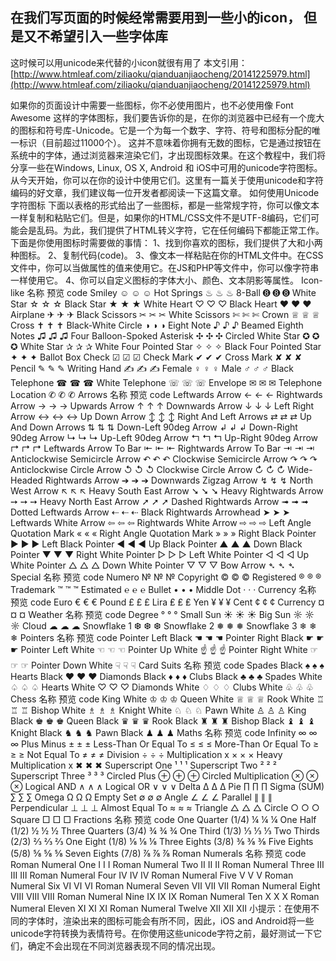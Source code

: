 ## 在我们写页面的时候经常需要用到一些小的icon， 但是又不希望引入一些字体库
这时候可以用unicode来代替的小icon就很有用了
本文引用：[http://www.htmleaf.com/ziliaoku/qianduanjiaocheng/20141225979.html](http://www.htmleaf.com/ziliaoku/qianduanjiaocheng/20141225979.html)

如果你的页面设计中需要一些图标，你不必使用图片，也不必使用像 Font Awesome 这样的字体图标，我们要告诉你的是，在你的浏览器中已经有一个庞大的图标和符号库-Unicode。它是一个为每一个数字、字符、符号和图标分配的唯一标识（目前超过11000个）。
这并不意味着你拥有无数的图标，它是通过按钮在系统中的字体，通过浏览器来渲染它们，才出现图标效果。在这个教程中，我们将分享一些在Windows, Linux, OS X, Android 和 iOS中可用的unicode字符图标。从今天开始，你可以在你的设计中使用它们。这里有一篇关于使用unicode和字符编码的好文章，我们建议每一位开发者都阅读一下这篇文章。
如何使用Unicode字符图标
下面以表格的形式给出了一些图标，都是一些常规字符，你可以像文本一样复制和粘贴它们。但是，如果你的HTML/CSS文件不是UTF-8编码，它们可能会是乱码。为此，我们提供了HTML转义字符，它在任何编码下都能正常工作。下面是你使用图标时需要做的事情：
1、找到你喜欢的图标，我们提供了大和小两种图标。
2、复制代码(code)。
3、像文本一样粘贴在你的HTML文件中。在CSS文件中，你可以当做属性的值来使用它。在JS和PHP等文件中，你可以像字符串一样使用它。
4、你可以自定义图标的字体大小、颜色、文本阴影等属性。
Icon-like
名称	预览	code
Smiley	☺	☺	&#x263a;
Hot Springs	♨	♨	&#x2668;
8-Ball	➑	➑	&#x2791;
White Star	☆	☆	&#x2606;
Black Star	★	★	&#x2605;
White Heart	♡	♡	&#x2661;
Black Heart	❤	❤	&#x2764;
Airplane	✈	✈	&#x2708;
Black Scissors	✂	✂	&#x2702;
White Scissors	✄	✄	&#x2704;
Crown	♕	♕	&#x2655;
Cross	✝	✝	&#x271d;
Black-White Circle	◑	◑	&#x25d1;
Eight Note	♪	♪	&#x266a;
Beamed Eighth Notes	♫	♫	&#x266b;
Four Balloon-Spoked Asterisk	✣	✣	&#x2723;
Circled White Star	✪	✪	&#x272a;
White Star	✰	✰	&#x2730;
White Four Pointed Star	✧	✧	&#x2727;
Black Four Pointed Star	✦	✦	&#x2726;
Ballot Box Check	☑	☑	&#x2611;
Check Mark	✔	✔	&#x2714;
Cross Mark	✘	✘	&#x2718;
Pencil	✎	✎	&#x270e;
Writing Hand	✍	✍	&#x270d;
Female	♀	♀	&#x2640;
Male	♂	♂	&#x2642;
Black Telephone	☎	☎	&#x260e;
White Telephone	☏	☏	&#x260f;
Envelope	✉	✉	&#x2709;
Telephone Location	✆	✆	&#x2706;
Arrows
名称	预览	code
Leftwards Arrow	←	←	&#x2190;
Rightwards Arrow	→	→	&#x2192;
Upwards Arrow	↑	↑	&#x2191;
Downwards Arrow	↓	↓	&#x2193;
Left Right Arrow	↔	↔	&#x2194;
Up Down Arrow	↕	↕	&#x2195;
Right And Left Arrows	⇄	⇄	&#x21c4;
Up And Down Arrows	⇅	⇅	&#x21c5;
Down-Left 90deg Arrow	↲	↲	&#x21b2;
Down-Right 90deg Arrow	↳	↳	&#x21b3;
Up-Left 90deg Arrow	↰	↰	&#x21b0;
Up-Right 90deg Arrow	↱	↱	&#x21b1;
Leftwards Arrow To Bar	⇤	⇤	&#x21e4;
Rightwards Arrow To Bar	⇥	⇥	&#x21e5;
Anticlockwise Semicircle Arrow	↶	↶	&#x21b6;
Clockwise Semicircle Arrow	↷	↷	&#x21b7;
Anticlockwise Circle Arrow	↺	↺	&#x21ba;
Clockwise Circle Arrow	↻	↻	&#x21bb;
Wide-Headed Rightwards Arrow	➔	➔	&#x2794;
Downwards Zigzag Arrow	↯	↯	&#x21af;
North West Arrow	↖	↖	&#x2196;
Heavy South East Arrow	➘	➘	&#x2798;
Heavy Rightwards Arrow	➙	➙	&#x2799;
Heavy North East Arrow	➚	➚	&#x279a;
Dashed Rightwards Arrow	➟	➟	&#x279f;
Dotted Leftwards Arrow	⇠	⇠	&#x21e0;
Black Rightwards Arrowhead	➤	➤	&#x27a4;
Leftwards White Arrow	⇦	⇦	&#x21e6;
Rightwards White Arrow	⇨	⇨	&#x21e8;
Left Angle Quotation Mark	«	«	&#xab;
Right Angle Quotation Mark	»	»	&#xbb;
Right Black Pointer	►	►	&#x25ba;
Left Black Pointer	◀	◀	&#x25c0;
Up Black Pointer	▲	▲	&#x25b2;
Down Black Pointer	▼	▼	&#x25bc;
Right White Pointer	▷	▷	&#x25b7;
Left White Pointer	◁	◁	&#x25c1;
Up White Pointer	△	△	&#x25b3;
Down White Pointer	▽	▽	&#x25bd;
Bow Arrow	➴	➴	&#x27b4;
Special
名称	预览	code
Numero	№	№	&#x2116;
Copyright	©	©	&#xa9;
Registered	®	®	&#xae;
Trademark	™	™	&#x2122;
Estimated	℮	℮	&#x212e;
Bullet	•	•	&#x2022;
Middle Dot	·	·	&#xb7;
Currency
名称	预览	code
Euro	€	€	&#x20ac;
Pound	£	£	&#xa3;
Lira	₤	₤	&#x20a4;
Yen	¥	¥	&#xa5;
Cent	¢	¢	&#xa2;
Currency	¤	¤	&#xa4;
Weather
名称	预览	code
Degree	°	°	&#xb0;
Small Sun	☀	☀	&#x2600;
Big Sun	☼	☼	&#x263c;
Cloud	☁	☁	&#x2601;
Snowflake 1	❆	❆	&#x2746;
Snowflake 2	❅	❅	&#x2745;
Snowflake 3	❄	❄	&#x2744;
Pointers
名称	预览	code
Pointer Left Black	☚	☚	&#x261a;
Pointer Right Black	☛	☛	&#x261b;
Pointer Left White	☜	☜	&#x261c;
Pointer Up White	☝	☝	&#x261d;
Pointer Right White	☞	☞	&#x261e;
Pointer Down White	☟	☟	&#x261f;
Card Suits
名称	预览	code
Spades Black	♠	♠	&#x2660;
Hearts Black	♥	♥	&#x2665;
Diamonds Black	♦	♦	&#x2666;
Clubs Black	♣	♣	&#x2663;
Spades White	♤	♤	&#x2664;
Hearts White	♡	♡	&#x2661;
Diamonds White	♢	♢	&#x2662;
Clubs White	♧	♧	&#x2667;
Chess
名称	预览	code
King White	♔	♔	&#x2654;
Queen White	♕	♕	&#x2655;
Rook White	♖	♖	&#x2656;
Bishop White	♗	♗	&#x2657;
Knight White	♘	♘	&#x2658;
Pawn White	♙	♙	&#x2659;
King Black	♚	♚	&#x265a;
Queen Black	♛	♛	&#x265b;
Rook Black	♜	♜	&#x265c;
Bishop Black	♝	♝	&#x265d;
Knight Black	♞	♞	&#x265e;
Pawn Black	♟	♟	&#x265f;
Maths
名称	预览	code
Infinity	∞	∞	&#x221e;
Plus Minus	±	±	&#xb1;
Less-Than Or Equal To	≤	≤	&#x2264;
More-Than Or Equal To	≥	≥	&#x2265;
Not Equal To	≠	≠	&#x2260;
Division	÷	÷	&#xf7;
Multiplication x	×	×	&#xd7;
Heavy Multiplication x	✖	✖	&#x2716;
Superscript One	¹	¹	&#xb9;
Superscript Two	²	²	&#xb2;
Superscript Three	³	³	&#xb3;
Circled Plus	⊕	⊕	&#x2295;
Circled Multiplication	⊗	⊗	&#x2297;
Logical AND	∧	∧	&#x2227;
Logical OR	∨	∨	&#x2228;
Delta	∆	∆	&#x2206;
Pie	∏	∏	&#x220f;
Sigma (SUM)	∑	∑	&#x2211;
Omega	Ω	Ω	&#x3a9;
Empty Set	∅	∅	&#x2205;
Angle	∠	∠	&#x2220;
Parallel	∥	∥	&#x2225;
Perpendicular	⊥	⊥	&#x22a5;
Almost Equal To	≈	≈	&#x2248;
Triangle	△	△	&#x25b3;
Circle	○	○	&#x25CB;
Square	□	□	&#x25A1;
Fractions
名称	预览	code
One Quarter (1/4)	¼	¼	&#xbc;
One Half (1/2)	½	½	&#xbd;
Three Quarters (3/4)	¾	¾	&#xbe;
One Third (1/3)	⅓	⅓	&#x2153;
Two Thirds (2/3)	⅔	⅔	&#x2154;
One Eight (1/8)	⅛	⅛	&#x215b;
Three Eights (3/8)	⅜	⅜	&#x215c;
Five Eights (5/8)	⅝	⅝	&#x215d;
Seven Eights (7/8)	⅞	⅞	&#x215e;
Roman Numerals
名称	预览	code
Roman Numeral One	Ⅰ	Ⅰ	&#x2160;
Roman Numeral Two	Ⅱ	Ⅱ	&#x2161;
Roman Numeral Three	Ⅲ	Ⅲ	&#x2162;
Roman Numeral Four	Ⅳ	Ⅳ	&#x2163;
Roman Numeral Five	Ⅴ	Ⅴ	&#x2164;
Roman Numeral Six	Ⅵ	Ⅵ	&#x2165;
Roman Numeral Seven	Ⅶ	Ⅶ	&#x2166;
Roman Numeral Eight	Ⅷ	Ⅷ	&#x2167;
Roman Numeral Nine	Ⅸ	Ⅸ	&#x2168;
Roman Numeral Ten	Ⅹ	Ⅹ	&#x2169;
Roman Numeral Eleven	Ⅺ	Ⅺ	&#x216a;
Roman Numeral Twelve	Ⅻ	Ⅻ	&#x216b;
小提示：在使用不同的字体时，渲染出来的图标可能会有所不同，因此，iOS and Android将一些unicode字符转换为表情符号。在你使用这些unicode字符之前，最好测试一下它们，确定不会出现在不同浏览器表现不同的情况出现。
